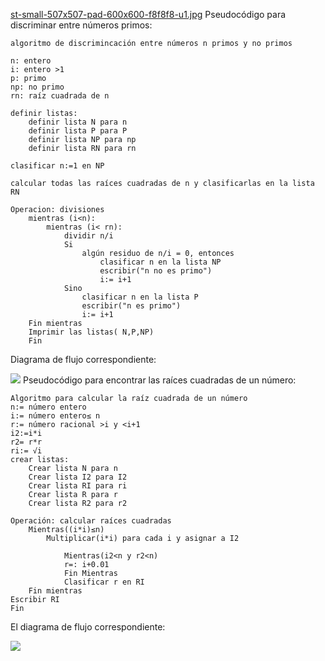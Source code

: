 [st-small-507x507-pad-600x600-f8f8f8-u1.jpg](https://postimg.cc/3djk4gWC)
Pseudocódigo para discriminar entre números primos:
```
algoritmo de discrimincación entre números n primos y no primos

n: entero
i: entero >1
p: primo
np: no primo
rn: raíz cuadrada de n

definir listas:
    definir lista N para n
    definir lista P para P
    definir lista NP para np
    definir lista RN para rn

clasificar n:=1 en NP

calcular todas las raíces cuadradas de n y clasificarlas en la lista RN

Operacion: divisiones
    mientras (i<n):
        mientras (i< rn):
            dividir n/i
            Si 
                algún residuo de n/i = 0, entonces 
                    clasificar n en la lista NP
                    escribir("n no es primo") 
                    i:= i+1
            Sino    
                clasificar n en la lista P
                escribir("n es primo")
                i:= i+1
    Fin mientras
    Imprimir las listas( N,P,NP)
    Fin
```
Diagrama de flujo correspondiente:

[![](https://mermaid.ink/img/pako:eNp9k91O4zAQhV9l5CsQoBW35U-rtguoovyUq00qdbBdGMkdF8fZ1W7TR-oLcIO0fbGdtG7LQpdIkZKj7zjnjJ2J0t5Y1VA5D53_qZ8wRLhvHeUMcn3dISZNfje9HhycVjpYDBU0M0dFROjCGAMCz19GNvgCuH_0EW4l-OYdPN4Gt1crv6d5K_4t4XcpSVgnOM_45LAvaDsJTXm-yOiE4fSw_0a7zDQ6XToMEL3BApzcAUnbAnSJJmAtGguuTrFpukghLA1Ji3fpms9qm-WGREvfuBDwevLnVXSCY0l4Nq2txXxWQedzpuurG6nBe4si1wnuZIZ-kKFFXonyby6I6OC5tMBfaFWzI-4rWb7tINiCTOnrPgJA3VF8Z9NEXq2jdbPmptyyrWXZn7cg-wrut3OrQ9QW4TajvfXIb0W421Rl2DKO_0EyD-hlqPEhDbweREGebbFaHnoCft8ZEqOj34JZB-PgZVf8riCDwUDtKxnVCMnIwZ_UrlzFJzuyuWrIo7FDLF3M5Z-YCopl9L1frFUjhtLuq3JsMNoW4WPA0VKc_gW30BXb?type=png)](https://mermaid.live/edit#pako:eNp9k91O4zAQhV9l5CsQoBW35U-rtguoovyUq00qdbBdGMkdF8fZ1W7TR-oLcIO0fbGdtG7LQpdIkZKj7zjnjJ2J0t5Y1VA5D53_qZ8wRLhvHeUMcn3dISZNfje9HhycVjpYDBU0M0dFROjCGAMCz19GNvgCuH_0EW4l-OYdPN4Gt1crv6d5K_4t4XcpSVgnOM_45LAvaDsJTXm-yOiE4fSw_0a7zDQ6XToMEL3BApzcAUnbAnSJJmAtGguuTrFpukghLA1Ji3fpms9qm-WGREvfuBDwevLnVXSCY0l4Nq2txXxWQedzpuurG6nBe4si1wnuZIZ-kKFFXonyby6I6OC5tMBfaFWzI-4rWb7tINiCTOnrPgJA3VF8Z9NEXq2jdbPmptyyrWXZn7cg-wrut3OrQ9QW4TajvfXIb0W421Rl2DKO_0EyD-hlqPEhDbweREGebbFaHnoCft8ZEqOj34JZB-PgZVf8riCDwUDtKxnVCMnIwZ_UrlzFJzuyuWrIo7FDLF3M5Z-YCopl9L1frFUjhtLuq3JsMNoW4WPA0VKc_gW30BXb)
Pseudocódigo para encontrar las raíces cuadradas de un número:
```
Algoritmo para calcular la raíz cuadrada de un número
n:= número entero
i:= número entero≤ n
r:= número racional >i y <i+1
i2:=i*i
r2= r*r
ri:= √i
crear listas:
    Crear lista N para n
    Crear lista I2 para I2
    Crear lista RI para ri
    Crear lista R para r
    Crear lista R2 para r2

Operación: calcular raíces cuadradas
    Mientras((i*i)≤n)
        Multiplicar(i*i) para cada i y asignar a I2

            Mientras(i2<n y r2<n)
            r=: i+0.01
            Fin Mientras
            Clasificar r en RI
    Fin mientras
Escribir RI
Fin

```
El diagrama de flujo correspondiente:

[![](https://mermaid.ink/img/pako:eNp9kk1OG0EQha9S6hXhJ8IsB5IIsB2MDYvAbiaSKz1tKKmn29T0CBmP9zlD7sAF2CDhm-QkqZ4ZK5ETZdU_7-tXT9W1VNrnRiUqczPrH_U9coDb_nHmTndO7Z1nCoWHOTKCRqsriwwWgXH9_AS6wpwxR8gNVA7c-qUw7N_FxwcHH2vNBrmGs3RCZUC4bm3c1y39vNOp1enkb6TfIV9ahLf1y40-aoGf338QRChzfcE-p_wBGArjPMNDZYD2erCAAheb87bhoDMcHXWhdqm1OxNouHx7NWW8-8PSfVoJcP5_edDJpXeNvgDe7XLJi9_cMEYp1881XMTotHf4_rAXA1xEgw3gfA2jVFssaUZaPgbWLzaQ_FfToJEwMEkpiQa9zU1tnPSrs4KxhBn8O-tE9LGs48g1YWLhMTTHWPoqNaVm-kYsfY_2V1G73hmSQ0tPkmfOXpuyGYjpdKr2lYxHgZTLuC0zB5CpcG8Kk6lEtrmZYWVDJpO4EhSr4G8WTqskcGX2VTXPMZg-4R1joZIZ2tKsfgHVhfAg?type=png)](https://mermaid.live/edit#pako:eNp9kk1OG0EQha9S6hXhJ8IsB5IIsB2MDYvAbiaSKz1tKKmn29T0CBmP9zlD7sAF2CDhm-QkqZ4ZK5ETZdU_7-tXT9W1VNrnRiUqczPrH_U9coDb_nHmTndO7Z1nCoWHOTKCRqsriwwWgXH9_AS6wpwxR8gNVA7c-qUw7N_FxwcHH2vNBrmGs3RCZUC4bm3c1y39vNOp1enkb6TfIV9ahLf1y40-aoGf338QRChzfcE-p_wBGArjPMNDZYD2erCAAheb87bhoDMcHXWhdqm1OxNouHx7NWW8-8PSfVoJcP5_edDJpXeNvgDe7XLJi9_cMEYp1881XMTotHf4_rAXA1xEgw3gfA2jVFssaUZaPgbWLzaQ_FfToJEwMEkpiQa9zU1tnPSrs4KxhBn8O-tE9LGs48g1YWLhMTTHWPoqNaVm-kYsfY_2V1G73hmSQ0tPkmfOXpuyGYjpdKr2lYxHgZTLuC0zB5CpcG8Kk6lEtrmZYWVDJpO4EhSr4G8WTqskcGX2VTXPMZg-4R1joZIZ2tKsfgHVhfAg)
